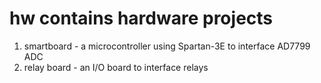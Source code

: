 # hw contains hardware projects
1. smartboard - a microcontroller using Spartan-3E to interface AD7799 ADC
2. relay board - an I/O board to interface relays
